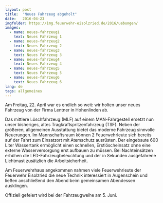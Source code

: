 ```yaml
---
layout: post
title:  "Neues Fahrzeug abgeholt"
date:   2016-04-23
imgfolder: https://img.feuerwehr-eisolzried.de/2016/uebungen/
images:
  - name: neues-fahrzeug1
    text: Neues Fahrzeug 1
  - name: neues-fahrzeug2
    text: Neues Fahrzeug 2
  - name: neues-fahrzeug3
    text: Neues Fahrzeug 3
  - name: neues-fahrzeug4
    text: Neues Fahrzeug 4
  - name: neues-fahrzeug5
    text: Neues Fahrzeug 5
  - name: neues-fahrzeug6
    text: Neues Fahrzeug 6
lang: de
tags: allgemeines
---
```

Am Freitag, 22. April war es endlich so weit: wir holten unser neues Fahrzeug von der Firma Lentner in Hohenlinden ab.

Das mittlere Löschfahrzeug (MLF) auf einem MAN-Fahrgestell ersetzt nun unser bisheriges, altes Tragkraftspritzenfahrzeug (TSF). Neben der größeren, allgemeinen Ausstattung bietet das moderne Fahrzeug sinnvolle Neuerungen. Im Mannschaftsraum können 2 Feuerwehrleute sich bereits auf der Fahrt zum Einsatzort mit Atemschutz ausrüsten. Der eingebaute 600 Liter Wassertank ermöglicht einen schnellen, Erstlöscheinsatz ohne eine externe Wasserversorgung erst aufbauen zu müssen. Bei Nachteinsätzen erhöhen die LED-Fahrzeugbeleuchtung und der in Sekunden ausgefahrene Lichtmast zusätzlich die Arbeitsicherheit.

Am Feuerwehrhaus angekommen nahmen viele Feuerwehrleute der Feuerwehr Eisolzried die neue Technik interessiert in Augenschein und ließen anschließend den Abend beim gemeinsamen Abendessen ausklingen.

Offiziell gefeiert wird bei der Fahrzeugweihe am 5. Juni.
